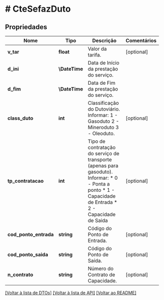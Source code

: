 # # CteSefazDuto

## Propriedades

Nome | Tipo | Descrição | Comentários
------------ | ------------- | ------------- | -------------
**v_tar** | **float** | Valor da tarifa. | [optional]
**d_ini** | **\DateTime** | Data de Início da prestação do serviço. |
**d_fim** | **\DateTime** | Data de Fim da prestação do serviço. |
**class_duto** | **int** | Classificação do Dutoviário.  Informar: 1 - Gasoduto 2 - Mineroduto 3 - Oleoduto. | [optional]
**tp_contratacao** | **int** | Tipo de contratação do serviço de transporte (apenas para gasoduto).  Informar:  * 0 - Ponta a ponto  * 1 - Capacidade de Entrada  * 2 - Capacidade de Saida | [optional]
**cod_ponto_entrada** | **string** | Código do Ponto de Entrada. | [optional]
**cod_ponto_saida** | **string** | Código do Ponto de Saída. | [optional]
**n_contrato** | **string** | Número do Contrato de Capacidade. | [optional]

[[Voltar à lista de DTOs]](../../README.md#models) [[Voltar à lista de API]](../../README.md#endpoints) [[Voltar ao README]](../../README.md)
